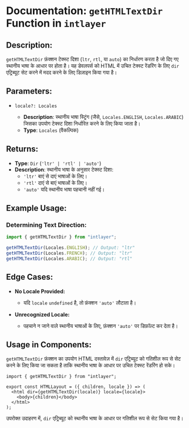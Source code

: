 # Documentation: `getHTMLTextDir` Function in `intlayer`

## Description:

`getHTMLTextDir` फ़ंक्शन टेक्स्ट दिशा (`ltr`, `rtl`, या `auto`) का निर्धारण करता है जो दिए गए स्थानीय भाषा के आधार पर होता है। यह डेवलपर्स को HTML में उचित टेक्स्ट रेंडरिंग के लिए `dir` एट्रिब्यूट सेट करने में मदद करने के लिए डिज़ाइन किया गया है।

## Parameters:

- `locale?: Locales`

  - **Description**: स्थानीय भाषा स्ट्रिंग (जैसे, `Locales.ENGLISH`, `Locales.ARABIC`) जिसका उपयोग टेक्स्ट दिशा निर्धारित करने के लिए किया जाता है।
  - **Type**: `Locales` (वैकल्पिक)

## Returns:

- **Type**: `Dir` (`'ltr' | 'rtl' | 'auto'`)
- **Description**: स्थानीय भाषा के अनुसार टेक्स्ट दिशा:
  - `'ltr'` बाएं से दाएं भाषाओं के लिए।
  - `'rtl'` दाएं से बाएं भाषाओं के लिए।
  - `'auto'` यदि स्थानीय भाषा पहचानी नहीं गई।

## Example Usage:

### Determining Text Direction:

```typescript
import { getHTMLTextDir } from "intlayer";

getHTMLTextDir(Locales.ENGLISH); // Output: "ltr"
getHTMLTextDir(Locales.FRENCH); // Output: "ltr"
getHTMLTextDir(Locales.ARABIC); // Output: "rtl"
```

## Edge Cases:

- **No Locale Provided:**

  - यदि `locale` `undefined` है, तो फ़ंक्शन `'auto'` लौटाता है।

- **Unrecognized Locale:**
  - पहचाने न जाने वाले स्थानीय भाषाओं के लिए, फ़ंक्शन `'auto'` पर डिफ़ॉल्ट कर देता है।

## Usage in Components:

`getHTMLTextDir` फ़ंक्शन का उपयोग HTML दस्तावेज़ में `dir` एट्रिब्यूट को गतिशील रूप से सेट करने के लिए किया जा सकता है ताकि स्थानीय भाषा के आधार पर उचित टेक्स्ट रेंडरिंग हो सके।

```tsx
import { getHTMLTextDir } from "intlayer";

export const HTMLLayout = ({ children, locale }) => (
  <html dir={getHTMLTextDir(locale)} locale={locale}>
    <body>{children}</body>
  </html>
);
```

उपरोक्त उदाहरण में, `dir` एट्रिब्यूट को स्थानीय भाषा के आधार पर गतिशील रूप से सेट किया गया है।
